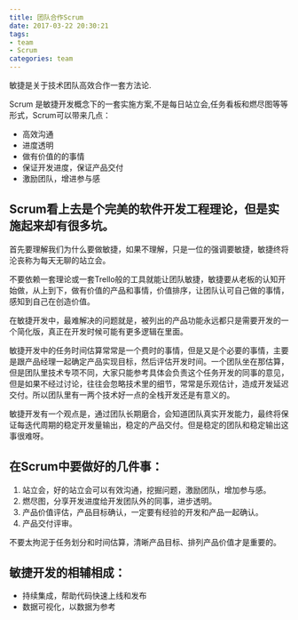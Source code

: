 ```yaml
---
title: 团队合作Scrum
date: 2017-03-22 20:30:21
tags:
- team
- Scrum
categories: team
---
```


敏捷是关于技术团队高效合作一套方法论.

Scrum 是敏捷开发概念下的一套实施方案,不是每日站立会,任务看板和燃尽图等等形式，Scrum可以带来几点：

- 高效沟通
- 进度透明
- 做有价值的的事情
- 保证开发进度，保证产品交付
- 激励团队，增进参与感


Scrum看上去是个完美的软件开发工程理论，但是实施起来却有很多坑。
---

首先要理解我们为什么要做敏捷，如果不理解，只是一位的强调要敏捷，敏捷终将沦丧称为每天无聊的站立会。

不要依赖一套理论或一套Trello般的工具就能让团队敏捷，敏捷要从老板的认知开始做，从上到下，做有价值的产品和事情，价值排序，让团队认可自己做的事情，感知到自己在创造价值。

在敏捷开发中，最难解决的问题就是，被列出的产品功能永远都只是需要开发的一个简化版，真正在开发时候可能有更多逻辑在里面。

敏捷开发中的任务时间估算常常是一个费时的事情，但是又是个必要的事情，主要是跟产品经理一起确定产品实现目标，然后评估开发时间。一个团队坐在那估算，但是团队里技术专项不同，大家只能参考具体会负责这个任务开发的同事的意见，但是如果不经过讨论，往往会忽略技术里的细节，常常是乐观估计，造成开发延迟交付。所以团队里有一两个技术好一点的全栈开发还是有意义的。

敏捷开发有一个观点是，通过团队长期磨合，会知道团队真实开发能力，最终将保证每迭代周期的稳定开发量输出，稳定的产品交付。但是稳定的团队和稳定输出这事很难呀。

在Scrum中要做好的几件事：
---
 1. 站立会，好的站立会可以有效沟通，挖掘问题，激励团队，增加参与感。
 2. 燃尽图，分享开发进度给开发团队外的同事，进步透明。
 3. 产品价值评估，产品目标确认，一定要有经验的开发和产品一起确认。
 4. 产品交付评审。


不要太拘泥于任务划分和时间估算，清晰产品目标、排列产品价值才是重要的。


 敏捷开发的相辅相成：
 ---
 - 持续集成，帮助代码快速上线和发布
 - 数据可视化，以数据为参考

